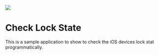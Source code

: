 ![](https://amirrezaeghtedari.com/wp-content/uploads/2020/04/CheckLockStateProgrammatically.png)

# Check Lock State
This is a sample application to show to check the iOS devices lock stat programmatically.